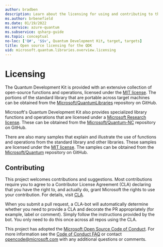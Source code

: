 ```yaml
---
author: bradben
description: Learn about the licensing for using and contributing to the Microsoft Q# standard libraries - licensing and contributing.
ms.author: brbenefield
ms.date: 01/19/2022
ms.service: azure-quantum
ms.subservice: qsharp-guide
ms.topic: conceptual
no-loc: ['Q#', '$$v', Quantum Development Kit, target, targets]
title: Open source licensing for the QDK
uid: microsoft.quantum.libraries.overview.licensing
---
```


# Licensing

The Quantum Development Kit is provided with an extensive collection of open-source functions and operations, licensed under the [MIT license](https://github.com/Microsoft/Quantum/blob/main/LICENSE.txt).
The portions of the standard library that are portable across target machines can be obtained from the [Microsoft/QuantumLibraries](https://github.com/Microsoft/QuantumLibraries) repository on GitHub.

Microsoft's Quantum Development Kit also provides specialized library functions and operations that are licensed under a [Microsoft Research license](https://github.com/Microsoft/Quantum-NC/blob/main/LICENSE).
These can be obtained from the [Microsoft/Quantum-NC](https://github.com/microsoft/quantum-nc) repository on GitHub.

There are also many samples that explain and illustrate the use of functions and operations from the standard library and other libraries.
These samples are licensed under the [MIT license](https://github.com/Microsoft/Quantum/blob/main/LICENSE.txt).
The samples can be obtained from the [Microsoft/Quantum](https://github.com/Microsoft/Quantum) repository on GitHub.

## Contributing

This project welcomes contributions and suggestions.
Most contributions require you to agree to a
Contributor License Agreement (CLA) declaring that you have the right to, and actually do, grant Microsoft
the rights to use your contribution. For details, visit [CLA](https://cla.microsoft.com).

When you submit a pull request, a CLA-bot will automatically determine whether you need to provide
a CLA and decorate the PR appropriately (for example, label or comment). Simply follow the instructions
provided by the bot. You only need to do this once across all repos using the CLA.

This project has adopted the [Microsoft Open Source Code of Conduct](https://opensource.microsoft.com/codeofconduct/).
For more information see the [Code of Conduct FAQ](https://opensource.microsoft.com/codeofconduct/faq/) or
contact [opencode@microsoft.com](mailto:opencode@microsoft.com) with any additional questions or comments.
